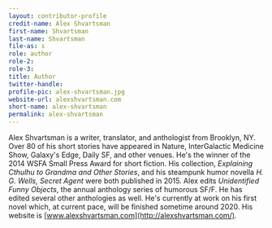 ```yaml
---
layout: contributor-profile
credit-name: Alex Shvartsman
first-name: Shvartsman
last-name: Shvartsman
file-as: s
role: author
role-2:
role-3:
title: Author
twitter-handle:
profile-pic: alex-shvartsman.jpg
website-url: alexshvartsman.com
short-name: alex-shvartsman
permalink: alex-shvartsman
---
```

Alex Shvartsman is a writer, translator, and anthologist from Brooklyn, NY. Over 80 of his short stories have appeared in Nature, InterGalactic Medicine Show, Galaxy's Edge, Daily SF, and other venues. He's the winner of the 2014 WSFA Small Press Award for short fiction. His collection, _Explaining Cthulhu to Grandma and Other Stories_, and his steampunk humor novella _H. G. Wells, Secret Agent_ were both published in 2015. Alex edits _Unidentified Funny Objects_, the annual anthology series of humorous SF/F. He has edited several other anthologies as well. He's currently at work on his first novel which, at current pace, will be finished sometime around 2020. His website is [www.alexshvartsman.com](http://alexshvartsman.com/).
